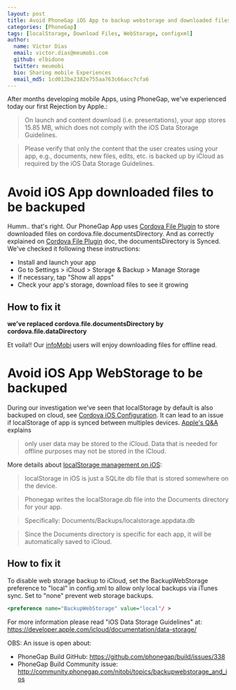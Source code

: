 ```yaml
---
layout: post
title: Avoid PhoneGap iOS App to backup webstorage and downloaded files
categories: [PhoneGap]
tags: [localStorage, Download Files, WebStorage, configxml]
author:
  name: Victor Dias
  email: victor.dias@meumobi.com
  github: elbidone
  twitter: meumobi
  bio: Sharing mobile Experiences
  email_md5: 1cd012be2382e755aa763c66acc7cfa6
---
```

After months developing mobile Apps, using PhoneGap, we've experienced today our first Rejection by Apple.:
> On launch and content download (i.e. presentations), your app stores 15.85 MB, which does not comply with the iOS Data Storage Guidelines.  

> Please verify that only the content that the user creates using your app, e.g., documents, new files, edits, etc. is backed up by iCloud as required by the iOS Data Storage Guidelines.

# Avoid iOS App downloaded files to be backuped
Humm.. that's right. Our PhoneGap App uses [Cordova File Plugin] to store downloaded files on cordova.file.documentsDirectory. And as correctly explained on [Cordova File Plugin] doc, the documentsDirectory is Synced.
We've checked it following these instructions: 

- Install and launch your app
- Go to Settings > iCloud > Storage & Backup > Manage Storage
- If necessary, tap "Show all apps"
- Check your app's storage, download files to see it growing

## How to fix it
**we've replaced cordova.file.documentsDirectory by cordova.file.dataDirectory**

Et voila!! Our [infoMobi] users will enjoy downloading files for offline read.

# Avoid iOS App WebStorage to be backuped
During our investigation we've seen that localStorage by default is also backuped on cloud, see [Cordova iOS Configuration]. It can lead to an issue if localStorage of app is synced between multiples devices. [Apple's Q&A] explains

> only user data may be stored to the iCloud. Data that is needed for offline purposes may not be stored in the iCloud. 

More details about [localStorage management on iOS]:

> localStorage in iOS is just a SQLite db file that is stored somewhere on the device.

> Phonegap writes the localStorage.db file into the Documents directory for your app.

> Specifically: Documents/Backups/localstorage.appdata.db

> Since the Documents directory is specific for each app, it will be automatically saved to iCloud.

## How to fix it
To disable web storage backup to iCloud, set the BackupWebStorage preference to "local" in config.xml to allow only local backups via iTunes sync. Set to "none" prevent web storage backups.

```xml
<preference name="BackupWebStorage" value="local"/ >
```

For more information please read "iOS Data Storage Guidelines" at:
	https://developer.apple.com/icloud/documentation/data-storage/
	

OBS: An issue is open about:

- PhoneGap Build GitHub: https://github.com/phonegap/build/issues/338
- PhoneGap Build Community issue: http://community.phonegap.com/nitobi/topics/backupwebstorage_and_ios

[Apple's Q&A]: https://developer.apple.com/library/ios/qa/qa1719/_index.html
[Cordova iOS Configuration]: https://cordova.apache.org/docs/en/latest/guide/platforms/ios/config.html
[localStorage management on iOS]: http://stackoverflow.com/questions/7813258/does-phonegap-localstorage-save-to-icloud
[Cordova File Plugin]: https://github.com/apache/cordova-plugin-file
[infoMobi]: http://infomobi.strikingly.com
